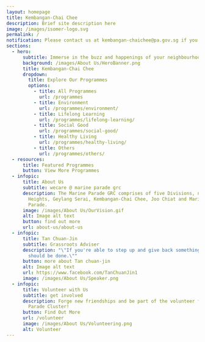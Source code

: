```yaml
---
layout: homepage
title: Kembangan-Chai Chee
description: Brief site description here
image: /images/isomer-logo.svg
permalink: /
notification: Please contact us at kembangan-chaichee@pa.gov.sg if you have any queries.
sections:
  - hero:
      subtitle: Immerse in the buzz and happenings of your neighbourhood.
      background: /images/About Us/HeroBanner.png
      title: Kembangan-Chai Chee
      dropdown:
        title: Explore Our Programmes
        options:
          - title: All Programmes
            url: /programmes
          - title: Environment
            url: /programmes/environment/
          - title: Lifelong Learning
            url: /programmes/lifelong-learning/
          - title: Social Good
            url: /programmes/social-good/
          - title: Healthy Living
            url: /programmes/healthy-living/
          - title: Others
            url: /programmes/others/
  - resources:
      title: Featured Programmes
      button: View More Programmes
  - infopic:
      title: About Us
      subtitle: wecare @ marine parade grc
      description: The Marine Parade GRC comprises of five Divisions, namely, Braddell
        Heights, Geylang Serai, Kembangan-Chai Chee, Joo Chiat and Marine
        Parade.
      image: /images/About Us/OurVision.gif
      alt: Image alt text
      button: find out more
      url: about-us/about-us
  - infopic:
      title: Tan Chuan-Jin
      subtitle: Grassroots Adviser
      description: "\"If you're able to step up and give back something, I think that
        should be done.\""
      button: more about Tan chuan-jin
      alt: Image alt text
      url: https://www.facebook.com/TanChuanJin1
      image: /images/About Us/Speaker.png
  - infopic:
      title: Volunteer with Us
      subtitle: get involved
      description: Forge new friendships and be part of the volunteer family in Marine
        Parade Cluster!
      button: Find Out More
      url: /volunteer
      image: /images/About Us/Volunteering.png
      alt: Volunteer
---
```

